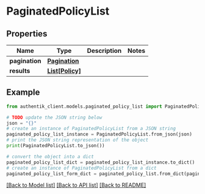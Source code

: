 # PaginatedPolicyList


## Properties

Name | Type | Description | Notes
------------ | ------------- | ------------- | -------------
**pagination** | [**Pagination**](Pagination.md) |  | 
**results** | [**List[Policy]**](Policy.md) |  | 

## Example

```python
from authentik_client.models.paginated_policy_list import PaginatedPolicyList

# TODO update the JSON string below
json = "{}"
# create an instance of PaginatedPolicyList from a JSON string
paginated_policy_list_instance = PaginatedPolicyList.from_json(json)
# print the JSON string representation of the object
print(PaginatedPolicyList.to_json())

# convert the object into a dict
paginated_policy_list_dict = paginated_policy_list_instance.to_dict()
# create an instance of PaginatedPolicyList from a dict
paginated_policy_list_form_dict = paginated_policy_list.from_dict(paginated_policy_list_dict)
```
[[Back to Model list]](../README.md#documentation-for-models) [[Back to API list]](../README.md#documentation-for-api-endpoints) [[Back to README]](../README.md)


